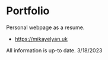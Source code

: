 # Portfolio

Personal webpage as a resume.
- https://mikayelyan.uk

All information is up-to date. 
3/18/2023
